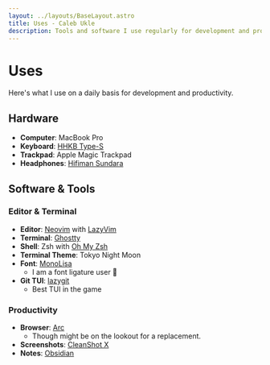 ```yaml
---
layout: ../layouts/BaseLayout.astro
title: Uses - Caleb Ukle
description: Tools and software I use regularly for development and productivity
---
```


# Uses

Here's what I use on a daily basis for development and productivity.

## Hardware

- **Computer**: MacBook Pro
- **Keyboard**: [HHKB Type-S](https://hhkeyboard.us/hhkb/pro-hybrid-type-s/snow-blank)
- **Trackpad**: Apple Magic Trackpad
- **Headphones**: [Hifiman Sundara](https://www.hifiman.com/products/detail/286)

## Software & Tools

### Editor & Terminal

- **Editor**: [Neovim](https://neovim.io/) with [LazyVim](https://www.lazyvim.org/)
- **Terminal**: [Ghostty](https://ghostty.org/)
- **Shell**: Zsh with [Oh My Zsh](https://ohmyz.sh/)
- **Terminal Theme**: Tokyo Night Moon
- **Font**: [MonoLisa](https://www.monolisa.dev/)
  - I am a font ligature user 🤷
- **Git TUI**: [lazygit](https://github.com/jesseduffield/lazygit)
  - Best TUI in the game

### Productivity

- **Browser**: [Arc](https://arc.net/)
  - Though might be on the lookout for a replacement.
- **Screenshots**: [CleanShot X](https://cleanshot.com/)
- **Notes**: [Obsidian](https://obsidian.md/)
